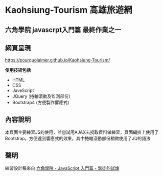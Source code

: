 # Kaohsiung-Tourism 高雄旅遊網 
## 六角學院 javascrpt入門篇 最終作業之一

## 網頁呈現
  <https://pourquoiaimer.github.io/Kaohsiung-Tourism/>

**使用技術包括**
* HTML
* CSS
* JaveScript
* JQuery (捲軸滾動及監測部份)
* Bootstrap4 (方便製作響應式)

## 內容說明
  本頁面主要練習JS的使用，並嘗試用AJAX去撈取資料做練習，頁面編排上使用了Bootstrap，方便達到響應式的效果，其中捲軸滾動部份稍微使用了JQ的語法 

## 聲明
  練習設計稿來自 [六角學院 - JavaScript 入門篇 - 學徒的試煉](https://www.hexschool.com/courses/javascript.html)
